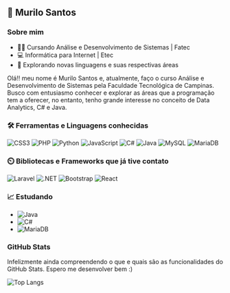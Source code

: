 ## 👋 Murilo Santos
### Sobre mim
- 👨‍🎓 Cursando Análise e Desenvolvimento de Sistemas | Fatec
- 💻 Informática para Internet | Etec
- 🧠 Explorando novas linguagens e suas respectivas áreas

Olá!! meu nome é Murilo Santos e, atualmente, faço o curso Análise e Desenvolvimento de Sistemas pela Faculdade Tecnológica de Campinas. Busco com entusiasmo conhecer e explorar as áreas que a programação tem a oferecer, no entanto, tenho grande interesse no conceito de Data Analytics, C# e Java.
  
### 🛠️ Ferramentas e Linguagens conhecidas
![CSS3](https://img.shields.io/badge/CSS3-1572B6?style=for-the-badge&logo=css3&logoColor=white)
![PHP](https://img.shields.io/badge/PHP-777BB4?style=for-the-badge&logo=php&logoColor=white)
![Python](https://img.shields.io/badge/python-3670A0?style=for-the-badge&logo=python&logoColor=ffdd54)
![JavaScript](https://img.shields.io/badge/JavaScript-F7DF1E?style=for-the-badge&logo=javascript&logoColor=black)
![C#](https://img.shields.io/badge/C%23-239120?style=for-the-badge&logo=c-sharp&logoColor=white)
![Java](https://img.shields.io/badge/Java-F7DF1E?style=for-the-badge&logo=java&logoColor=black)
![MySQL](https://img.shields.io/badge/MySQL-00000F?style=for-the-badge&logo=mysql&logoColor=white)
![MariaDB](https://img.shields.io/badge/MariaDB-003545?style=for-the-badge&logo=mariadb&logoColor=white)

### ⏲️ Bibliotecas e Frameworks que já tive contato
![Laravel](https://img.shields.io/badge/laravel-%23FF2D20.svg?style=for-the-badge&logo=laravel&logoColor=white)
![.NET](https://img.shields.io/badge/.NET-5C2D91?style=for-the-badge&logo=.net&logoColor=white)
![Bootstrap](https://img.shields.io/badge/-boostrap-0D1117?style=for-the-badge&logo=bootstrap&labelColor=0D1117)
![React](https://shields.io/badge/react-black?logo=react&style=for-the-badge)

### 📈 Estudando
- ![Java](https://img.shields.io/badge/Java-F7DF1E?style=for-the-badge&logo=java&logoColor=black)
- ![C#](https://img.shields.io/badge/C%23-239120?style=for-the-badge&logo=c-sharp&logoColor=white)
- ![MariaDB](https://img.shields.io/badge/MariaDB-003545?style=for-the-badge&logo=mariadb&logoColor=white)

### GitHub Stats

Infelizmente ainda compreendendo o que e quais são as funcionalidades do GitHub Stats. Espero me desenvolver bem :)

![Top Langs](https://github-readme-stats-git-masterrstaa-rickstaa.vercel.app/api/top-langs/?username=MiragemS&layout=compact&bg_color=000&border_color=30A3DC&title_color30A3DC&text_color=FFF)

